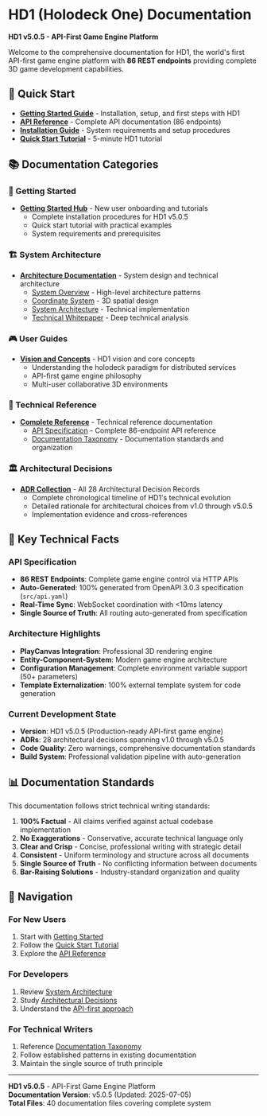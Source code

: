 # HD1 (Holodeck One) Documentation

**HD1 v5.0.5 - API-First Game Engine Platform**

Welcome to the comprehensive documentation for HD1, the world's first API-first game engine platform with **86 REST endpoints** providing complete 3D game development capabilities.

## 🚀 **Quick Start**

- **[Getting Started Guide](getting-started/README.md)** - Installation, setup, and first steps with HD1
- **[API Reference](reference/API-Specification.md)** - Complete API documentation (86 endpoints)
- **[Installation Guide](getting-started/Installation.md)** - System requirements and setup procedures
- **[Quick Start Tutorial](getting-started/Quick-Start.md)** - 5-minute HD1 tutorial

## 📚 **Documentation Categories**

### **🎯 Getting Started**
- **[Getting Started Hub](getting-started/README.md)** - New user onboarding and tutorials
  - Complete installation procedures for HD1 v5.0.5
  - Quick start tutorial with practical examples
  - System requirements and prerequisites

### **🏗️ System Architecture**
- **[Architecture Documentation](architecture/README.md)** - System design and technical architecture
  - [System Overview](architecture/overview.md) - High-level architecture patterns
  - [Coordinate System](architecture/coordinate-system.md) - 3D spatial design
  - [System Architecture](architecture/system-architecture.md) - Technical implementation
  - [Technical Whitepaper](architecture/technical-whitepaper.md) - Deep technical analysis

### **🎮 User Guides**
- **[Vision and Concepts](user-guides/Vision.md)** - HD1 vision and core concepts
  - Understanding the holodeck paradigm for distributed services
  - API-first game engine philosophy
  - Multi-user collaborative 3D environments

### **📖 Technical Reference**
- **[Complete Reference](reference/README.md)** - Technical reference documentation
  - [API Specification](reference/API-Specification.md) - Complete 86-endpoint API reference
  - [Documentation Taxonomy](reference/Documentation-Taxonomy.md) - Documentation standards and organization

### **🏛️ Architectural Decisions**
- **[ADR Collection](decisions/README.md)** - All 28 Architectural Decision Records
  - Complete chronological timeline of HD1's technical evolution
  - Detailed rationale for architectural choices from v1.0 through v5.0.5
  - Implementation evidence and cross-references

## 🎯 **Key Technical Facts**

### **API Specification**
- **86 REST Endpoints**: Complete game engine control via HTTP APIs
- **Auto-Generated**: 100% generated from OpenAPI 3.0.3 specification (`src/api.yaml`)
- **Real-Time Sync**: WebSocket coordination with <10ms latency
- **Single Source of Truth**: All routing auto-generated from specification

### **Architecture Highlights**
- **PlayCanvas Integration**: Professional 3D rendering engine
- **Entity-Component-System**: Modern game engine architecture
- **Configuration Management**: Complete environment variable support (50+ parameters)
- **Template Externalization**: 100% external template system for code generation

### **Current Development State**
- **Version**: HD1 v5.0.5 (Production-ready API-first game engine)
- **ADRs**: 28 architectural decisions spanning v1.0 through v5.0.5
- **Code Quality**: Zero warnings, comprehensive documentation standards
- **Build System**: Professional validation pipeline with auto-generation

## 📊 **Documentation Standards**

This documentation follows strict technical writing standards:

1. **100% Factual** - All claims verified against actual codebase implementation
2. **No Exaggerations** - Conservative, accurate technical language only
3. **Clear and Crisp** - Concise, professional writing with strategic detail
4. **Consistent** - Uniform terminology and structure across all documents
5. **Single Source of Truth** - No conflicting information between documents
6. **Bar-Raising Solutions** - Industry-standard organization and quality

## 🔗 **Navigation**

### **For New Users**
1. Start with [Getting Started](getting-started/README.md)
2. Follow the [Quick Start Tutorial](getting-started/Quick-Start.md)
3. Explore the [API Reference](reference/API-Specification.md)

### **For Developers**
1. Review [System Architecture](architecture/README.md)
2. Study [Architectural Decisions](decisions/README.md)
3. Understand the [API-first approach](reference/API-Specification.md)

### **For Technical Writers**
1. Reference [Documentation Taxonomy](reference/Documentation-Taxonomy.md)
2. Follow established patterns in existing documentation
3. Maintain the single source of truth principle

---

**HD1 v5.0.5** - API-First Game Engine Platform  
**Documentation Version**: v5.0.5 (Updated: 2025-07-05)  
**Total Files**: 40 documentation files covering complete system